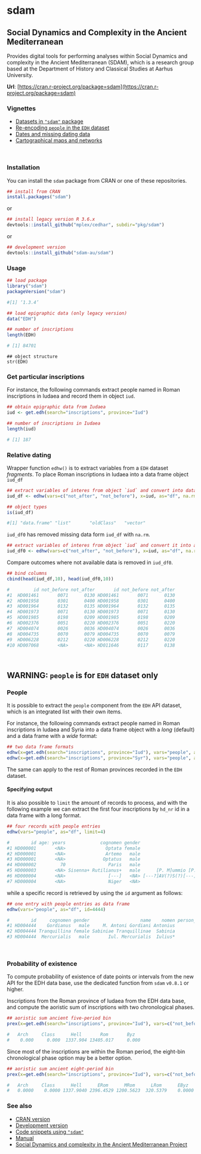 # sdam

## Social Dynamics and Complexity in the Ancient Mediterranean

Provides digital tools for performing analyses within Social Dynamics and complexity in the Ancient Mediterranean (SDAM), which is a research group based at the Department of History and Classical Studies at Aarhus University. 

**Url**: [https://cran.r-project.org/package=sdam](https://cran.r-project.org/package=sdam)



### Vignettes

* [Datasets in `"sdam"` package](https://sdam-au.github.io/sdam/articles/Intro.html)
* [Re-encoding `people` in the `EDH` dataset](https://sdam-au.github.io/sdam/articles/Encoding.html)
* [Dates and missing dating data](https://sdam-au.github.io/sdam/articles/Dates.html)
* [Cartographical maps and networks](https://sdam-au.github.io/sdam/articles/Maps.html)


<br/>

### Installation

You can install the `sdam` package from CRAN or one of these repositories.

```r
## install from CRAN
install.packages("sdam") 
```

or

```r
## install legacy version R 3.6.x
devtools::install_github("mplex/cedhar", subdir="pkg/sdam")
```
or 

```r
## development version
devtools::install_github("sdam-au/sdam")
```


### Usage

```r
## load package
library("sdam")
packageVersion("sdam")
```
```r
#[1] ‘1.3.4’
```

```r
## load epigraphic data (only legacy version)
data("EDH")
```

```r
## number of inscriptions
length(EDH)
```
```r
# [1] 84701
```


```
## object structure
str(EDH)
```


### Get particular inscriptions

For instance, the following commands extract people named in Roman inscriptions in Iudaea and record them 
in object `iud`.


```r
## obtain epigraphic data from Iudaea
iud <- get.edh(search="inscriptions", province="Iud")
```

```r
## number of inscriptions in Iudaea
length(iud)
```
```r
# [1] 187
```


### Relative dating

Wrapper function `edhw()` is to extract variables from a `EDH` dataset *fragments*. 
To place Roman inscriptions in Iudaea into a data frame object `iud_df`

```r
## extract variables of interes from object `iud` and convert into data frame
iud_df <- edhw(vars=c("not_after", "not_before"), x=iud, as="df", na.rm=FALSE)
```
```r
## object types
is(iud_df)
```
```r
#[1] "data.frame" "list"       "oldClass"   "vector"  
```


`iud_df0` has removed missing data form `iud_df` with `na.rm`. 

```r
## extract variables of interes from object `iud` and convert it into a data frame
iud_df0 <- edhw(vars=c("not_after", "not_before"), x=iud, as="df", na.rm=TRUE)
```

Compare outcomes where not available data is removed in `iud_df0`.

```r
## bind columns
cbind(head(iud_df,10), head(iud_df0,10))
```
```r
#         id not_before not_after       id not_before not_after
#1  HD001461       0071      0130 HD001461       0071      0130
#2  HD001958       0301      0400 HD001958       0301      0400
#3  HD001964       0132      0135 HD001964       0132      0135
#4  HD001973       0071      0130 HD001973       0071      0130
#5  HD001985       0198      0209 HD001985       0198      0209
#6  HD002376       0051      0220 HD002376       0051      0220
#7  HD004074       0026      0036 HD004074       0026      0036
#8  HD004735       0070      0079 HD004735       0070      0079
#9  HD006228       0212      0220 HD006228       0212      0220
#10 HD007068       <NA>      <NA> HD011646       0117      0138
```


<br/>

## WARNING: `people` is for `EDH` dataset only


### People

It is possible to extract the `people` component from the `EDH` API dataset, which is an integrated list with their own items.

For instance, the following commands extract people named in Roman inscriptions in Iudaea and Syria into a data frame object 
with a *long* (default) and a data frame with a *wide* format:

```r
## two data frame formats
edhw(x=get.edh(search="inscriptions", province="Iud"), vars="people", as="df")
edhw(x=get.edh(search="inscriptions", province="Syr"), vars="people", as="df", wide=TRUE)
```

The same can apply to the rest of Roman provinces recorded in the `EDH` dataset.


#### Specifying output

It is also possible to `limit` the amount of records to process, and with the following example we can extract the first four 
inscriptions by `hd_nr` id in a data frame with a long format.

```r
## four records with people entries
edhw(vars="people", as="df", limit=4)
```
```r
#        id age: years             cognomen gender                                              name    nomen person_id praenomen           status   tribus
#1 HD000001       <NA>               Optata female                               Noniae P.f. Optatae    Nonia         1      <NA>             <NA>     <NA>
#2 HD000001       <NA>               Artemo   male                                 C. Iulio Artemoni   Iulius         2        C.             <NA>     <NA>
#3 HD000001       <NA>              Optatus   male                            C. Iulius C.f. Optatus   Iulius         3        C.             <NA>     <NA>
#4 HD000002         70                Paris   male                                  C. Sextius Paris  Sextius         1        C.             <NA>     <NA>
#5 HD000003       <NA> Sisenna+ Rutilianus+   male      [P. M]ummio [P.f. Gal. S]isenna[e Rutiliano] Mummius+         1       P.+ senatorial order Galeria+
#6 HD000004       <NA>                [---]   <NA> [---?]AV(?)S(?)[---]L(?)L(?)A M. Porci Nigri ser.     <NA>         1      <NA>           slaves     <NA>
#7 HD000004       <NA>                Niger   <NA>                                    M. Porci Nigri  Porcius         2        M.             <NA>     <NA>
```

while a specific record is retrieved by using the `id` argument as follows:


```r
## one entry with people entries as data frame
edhw(vars="people", as="df", id=4444)
```
```r
#        id     cognomen gender                   name    nomen person_id praenomen           status
#1 HD004444    Gordianus   male     M. Antoni Gordiani Antonius         1        M.             <NA>
#2 HD004444 Tranquillina female Sabiniae Tranquillinae  Sabinia         2      <NA>             <NA>
#3 HD004444  Mercurialis   male       Iul. Mercurialis  Iulius*         3      <NA> equestrian order
```

<br/>


### Probability of existence

To compute probability of existence of date points or intervals from the new API for the EDH data base, 
use the dedicated function from `sdam` `v0.8.1` or higher. 

Inscriptions from the Roman province of Iudaea from the EDH data base, and compute the aoristic sum 
of inscriptions with two chronological phases. 

```r
## aoristic sum ancient five-period bin
prex(x=get.edh(search="inscriptions", province="Iud"), vars=c("not_before", "not_after"), cp="bin5")
```
```r
#   Arch     Class      Hell       Rom       Byz 
#    0.000     0.000  1337.904 13405.017     0.000
```

Since most of the inscriptions are within the Roman period, the eight-bin chronological phase option 
may be a better option. 

```r
## aoristic sum ancient eight-period bin
prex(x=get.edh(search="inscriptions", province="Iud"), vars=c("not_before", "not_after"), cp="bin8")
```
```r
#   Arch     Class      Hell      ERom      MRom      LRom      EByz      LByz 
#   0.0000    0.0000 1337.9040 2396.4529 1200.5623  320.5379    0.0000    0.0000
```





### See also
* [CRAN version](https://cran.r-project.org/package=sdam)
* [Development version](https://github.com/sdam-au/sdam)
* [Code snippets using `"sdam"`](https://github.com/sdam-au/R_code)
* [Manual](https://github.com/mplex/cedhar/blob/master/typesetting/reports/sdam.pdf)
* [Social Dynamics and complexity in the Ancient Mediterranean Project](https://sdam-au.github.io/sdam-au/)

